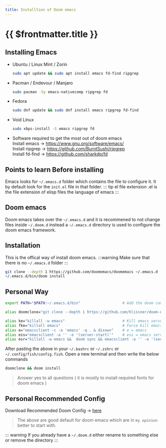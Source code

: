 ```yaml
---
title: Installtion of Doom emacs
---
```


# {{ $frontmatter.title }}
## Installing Emacs
- Ubuntu / Linux Mint / Zorin
  ``` sh
  sudo apt update && sudo apt install emacs fd-find ripgrep
  ```
- Pacman / Endevour / Manjaro
  ``` sh
  sudo pacman -Sy emacs-nativecomp ripgrep fd
  ```
- Fedora 
  ``` sh
  sudo dnf update && sudo dnf install emacs ripgrep fd-find
  ```
- Void Linux
  ``` sh
  sudo xbps-install -S emacs ripgrep fd
  ```
- Software required to get the most out of doom emacs  
  Install emacs -> https://www.gnu.org/software/emacs/  
  Install ripgrep -> https://github.com/BurntSushi/ripgrep  
  Install fd-find -> https://github.com/sharkdp/fd  
## Points to learn Before installing
Emacs looks for `~/.emacs.d` folder which contains the file to configure it. It by default look for the `init.el` file in that folder.
::: tip el file extension
.el is the file extension of elisp files the language of emacs
:::
## Doom emacs
Doom emacs takes over the `~/.emacs.d` and it is recommened to not change files inside `~/.doom.d` instead a `~/.emacs.d` directory is used to configure the doom emacs framework.
## Installation
This is the offical way of install doom emacs.
:::warning
Make sure that there is no `~/.emacs.d` folder
:::
```sh
git clone --depth 1 https://github.com/doomemacs/doomemacs ~/.emacs.d
~/.emacs.d/bin/doom install
```
## Personal Way
``` sh
export PATH="$PATH:~/.emacs.d/bin"                   # Add the doom command so that you can access it without full path

alias doomclone="git clone --depth 1 https://github.com/hlissner/doom-emacs ~/.emacs.d" # i Didn't want to remember the url each time

alias ke="killall -w emacs"                          # Kill emacs server and wait to emacs process to finish
alias fke="killall emacs"                            # Force kill emacs
alias e="emacsclient -c -a 'emacs' -q . & disown"    # e = emacs
alias ess="emacsclient -a '' -e '(server-start)'"    # ess = emacs server start
alias esr="killall -w emacs &&  doom sync && emacsclient -a '' -e '(server-start)'" # esr = emacs server restart
```

After pasting the above in your `~/.bashrc` or `~/.zshrc` or `~/.config/fish/config.fish`. Open a new terminal and then write the below commands
``` sh
doomclone && doom install
```
> Answer yes to all questions ( it is mostly to install required fonts for doom emacs )
## Personal Recommended Config
Download Recommended Doom Config -> <a href="/config.zip" download>here</a>
> The above are good default for doom emacs which are in `my opinion` better to start with.

::: warning
If you already have a `~/.doom.d` either rename to something else or remove the directory
:::

